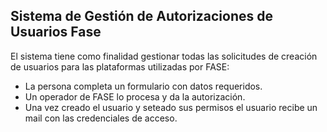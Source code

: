 

## Sistema de Gestión de Autorizaciones de Usuarios Fase

El sistema tiene como finalidad gestionar todas las solicitudes de creación de usuarios para las plataformas utilizadas por FASE:

- La persona completa un formulario con datos requeridos.
- Un operador de FASE lo procesa y da la autorización.
- Una vez creado el usuario y seteado sus permisos el usuario recibe un mail con las credenciales de acceso.
